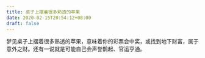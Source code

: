 ```yaml
---
title: 桌子上摆着很多熟透的苹果
date: 2020-02-15T20:54:12+08:00
draft: false
---
```


梦见桌子上摆着很多熟透的苹果，意味着你的彩票会中奖，或找到地下财富，属于意外之财。还有一说就是可能自己会声誉鹊起、官运亨通。